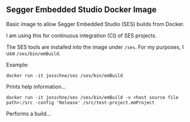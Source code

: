 ## Segger Embedded Studio Docker Image

Basic image to allow Segger Embedded Studio (SES) builds from Docker.

I am using this for continuous integration (CI) of SES projects.

The SES tools are installed into the image under `/ses`. For my purposes, I use `/ses/bin/emBuild`.

Example:

```docker run -it josschne/ses /ses/bin/emBuild```

Prints help information...


```docker run -it josschne/ses /ses/bin/emBuild -v <host source file path>:/src -config 'Release' /src/test-project.emProject```

Performs a build...
